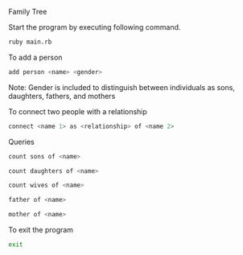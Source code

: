 Family Tree

Start the program by executing following command.

```bash
ruby main.rb
```

To add a person 

```bash
add person <name> <gender>
```
Note: Gender is included to distinguish between individuals as sons, daughters, fathers, and mothers

To connect two people with a relationship

```bash
connect <name 1> as <relationship> of <name 2>
```


Queries

```bash
count sons of <name>
```

```bash
count daughters of <name>
```

```bash
count wives of <name>
```

```bash
father of <name>
```

```bash
mother of <name>
```


To exit the program
```bash
exit
```
